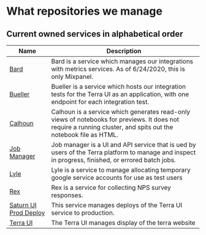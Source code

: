 # What repositories we manage

## Current owned services in alphabetical order
| Name | Description |
| ---- | ----------- |
| [Bard](https://github.com/DataBiosphere/bard) | Bard is a service which manages our integrations with metrics services. As of 6/24/2020, this is only Mixpanel. |
| [Bueller](https://github.com/DataBiosphere/terra-ui/blob/dev/integration-tests/Bueller.md) | Bueller is a service which hosts our integration tests for the Terra UI as an application, with one endpoint for each integration test. |
| [Calhoun](https://github.com/DataBiosphere/calhoun) | Calhoun is a service which generates read-only views of notebooks for previews. It does not require a running cluster, and spits out the notebook file as HTML. |
| [Job Manager](https://github.com/DataBiosphere/job-manager) | Job manager is a UI and API service that is ued by users of the Terra platform to manage and inspect in progress, finished, or errored batch jobs. |
| [Lyle](https://github.com/DataBiosphere/lyle) | Lyle is a service to manage allocating temporary google service accounts for use as test users |
| [Rex](https://github.com/DataBiosphere/rex) | Rex is a service for collecting NPS survey responses. |
| [Saturn UI Prod Deploy](https://github.com/DataBiosphere/saturn-ui-prod-deploy) | This service manages deploys of the Terra UI service to production. |
| [Terra UI](https://github.com/DataBiosphere/terra-ui) | The Terra UI manages display of the terra website |
